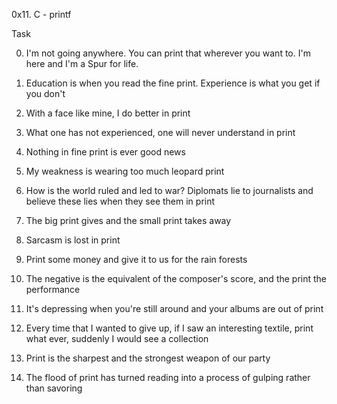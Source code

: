 0x11. C - printf

Task

0. I'm not going anywhere. You can print that wherever you want to. I'm here and I'm a Spur for life.

1. Education is when you read the fine print. Experience is what you get if you don't

2. With a face like mine, I do better in print

3. What one has not experienced, one will never understand in print

4. Nothing in fine print is ever good news

5. My weakness is wearing too much leopard print

6. How is the world ruled and led to war? Diplomats lie to journalists and believe these lies when they see them in print

7. The big print gives and the small print takes away

8. Sarcasm is lost in print

9. Print some money and give it to us for the rain forests

10. The negative is the equivalent of the composer's score, and the print the performance

11. It's depressing when you're still around and your albums are out of print

12. Every time that I wanted to give up, if I saw an interesting textile, print what ever, suddenly I would see a collection

13. Print is the sharpest and the strongest weapon of our party

14. The flood of print has turned reading into a process of gulping rather than savoring

